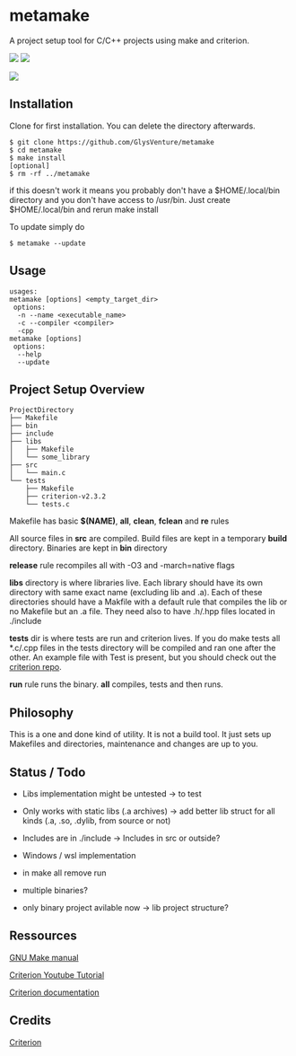 # metamake

A project setup tool for C/C++ projects using make and criterion.

![](https://img.shields.io/badge/platform-linux%20%7C%20macOs-lightgrey) ![](https://img.shields.io/badge/python-v3.8-blue)

![](https://img.shields.io/github/stars/GlysVenture/metamake?style=social)

## Installation

Clone for first installation. You can delete the directory afterwards.

    $ git clone https://github.com/GlysVenture/metamake
    $ cd metamake
    $ make install
    [optional]
    $ rm -rf ../metamake
    
if this doesn't work it means you probably don't have a $HOME/.local/bin directory and you don't have access to /usr/bin.
Just create $HOME/.local/bin and rerun make install
    
To update simply do

    $ metamake --update
    
## Usage

```
usages:
metamake [options] <empty_target_dir>
 options:
  -n --name <executable_name>
  -c --compiler <compiler>
  -cpp
metamake [options]
 options:
  --help
  --update
```

## Project Setup Overview
    
    ProjectDirectory
    ├── Makefile
    ├── bin
    ├── include
    ├── libs
    │   ├── Makefile
    │   └── some_library    
    ├── src
    │   └── main.c
    └── tests
        ├── Makefile
        ├── criterion-v2.3.2
        └── tests.c


Makefile has basic **$(NAME)**, **all**, **clean**, **fclean** and **re** rules

All source files in **src** are compiled. Build files are kept in a temporary **build** directory.
Binaries are kept in **bin** directory

**release** rule recompiles all with -O3 and -march=native flags

**libs** directory is where libraries live. Each library should have its own directory with same exact name (excluding lib and .a).
Each of these directories should have a Makfile with a default rule that compiles the lib or no Makefile but an .a file.
They need also to have .h/.hpp files located in ./include

**tests** dir is where tests are run and criterion lives.
If you do make tests all \*.c/.cpp files in the tests directory will be compiled and ran one after the other.
An example file with Test is present, but you should check out the [criterion repo](https://github.com/Snaipe/Criterion).

**run** rule runs the binary. **all** compiles, tests and then runs.

## Philosophy

This is a one and done kind of utility. It is not a build tool. It just sets up Makefiles and directories, maintenance and changes are up to you.

## Status / Todo

 - Libs implementation might be untested -> to test

 - Only works with static libs (.a archives) -> add better lib struct for all kinds (.a, .so, .dylib, from source or not)

 - Includes are in ./include -> Includes in src or outside?

 - Windows / wsl implementation

 - in make all remove run

 - multiple binaries?

 - only binary project avilable now -> lib project structure?

## Ressources

[GNU Make manual](https://www.gnu.org/software/make/manual/make.html)

[Criterion Youtube Tutorial](https://youtu.be/JarMkGWTF8Y)

[Criterion documentation](https://criterion.readthedocs.io/en/master/)

## Credits

[Criterion](https://github.com/Snaipe/Criterion)
